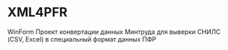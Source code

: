 # XML4PFR 
WinForm Проект конвертации данных Минтруда для выверки СНИЛС (CSV, Excel) в специальный формат данных ПФР 
